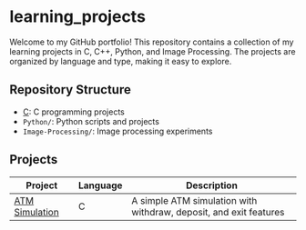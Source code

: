 # learning_projects
Welcome to my GitHub portfolio! This repository contains a collection of my learning projects in C, C++, Python, and Image Processing. The projects are organized by language and type, making it easy to explore.

## Repository Structure

- [C](C): C programming projects 
- `Python/`: Python scripts and projects
- `Image-Processing/`: Image processing experiments

## Projects
| Project | Language | Description |
|---------|----------|-------------|
|[ATM Simulation](https://github.com/ahmetelindag/learning_projects/tree/C/atm_simulation) | C | A simple ATM simulation with withdraw, deposit, and exit features

